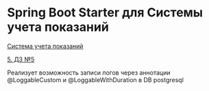 # Spring Boot Starter для Системы учета показаний

[Система учета показаний](https://github.com/AlekseiPetrovJ/Y_LAB_internship)

[5. ДЗ №5](https://github.com/AlekseiPetrovJ/Y_LAB_internship/pull/5)

Реализует возможность записи логов через аннотации @LoggableCustom и @LoggableWithDuration в DB postgresql
